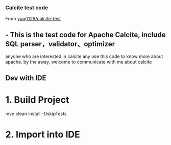 ### Calcite test code

From [yuqi1129/calcite-test ](https://github.com/yuqi1129/calcite-test)

## - This is the test code for Apache Calcite, include SQL parser，validator、optimizer
anyone who are interested in calcite any use this code to know 
more about apache. by the away, welcome to communicate with me about calcite

## Dev with IDE

# 1. Build Project

mvn clean install -DskipTests

# 2. Import into IDE